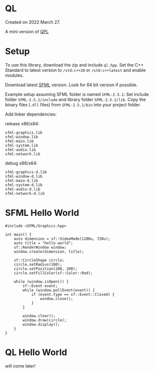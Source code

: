 # QL

Created on 2022 March 27.

A mini version of [QPL](https://github.com/gravitycontained/QPL)

# Setup
To use this library, download the zip and include `ql.hpp`. Set the C++ Standard to latest version to `/std:c++20` or `/std:c++latest` and enable modules.

Download latest [SFML](https://www.sfml-dev.org/) version. Look for 64 bit version if possible. 

Example setup assuming SFML folder is named `SFML-2.5.1`:
Set include folder `SFML-2.5.1/include` and library folder `SFML-2.5.1/lib`. 
Copy the binary files (`.dll` files) from `SFML-2.5.1/bin` into your project folder.

Add linker dependencies:

release x86/x64:
```
sfml-graphics.lib
sfml-window.lib
sfml-main.lib
sfml-system.lib
sfml-audio.lib
sfml-network.lib
```

debug x86/x64:
```
sfml-graphics-d.lib
sfml-window-d.lib
sfml-main-d.lib
sfml-system-d.lib
sfml-audio-d.lib
sfml-network-d.lib
```

# SFML Hello World

```
#include <SFML/Graphics.hpp>

int main() {
	auto dimension = sf::VideoMode(1280u, 720u);
	auto title = "hello world";
	sf::RenderWindow window;
	window.create(dimension, title);

	sf::CircleShape circle;
	circle.setRadius(100);
	circle.setPosition(200, 200);
	circle.setFillColor(sf::Color::Red);

	while (window.isOpen()) {
		sf::Event event;
		while (window.pollEvent(event)) {
			if (event.type == sf::Event::Closed) {
				window.close();
			}
		}

		window.clear();
		window.draw(circle);
		window.display();
	}
}
```

# QL Hello World

 will come later!
